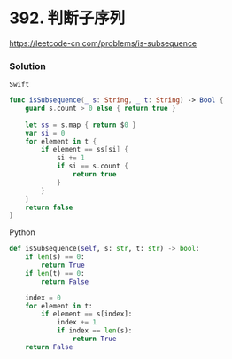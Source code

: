 # 392. 判断子序列

<https://leetcode-cn.com/problems/is-subsequence>

### Solution

`Swift`

```swift
func isSubsequence(_ s: String, _ t: String) -> Bool {
    guard s.count > 0 else { return true }
    
    let ss = s.map { return $0 }
    var si = 0
    for element in t {
        if element == ss[si] {
            si += 1
            if si == s.count {
                return true
            }
        }
    }
    return false
}

```

Python

```python
def isSubsequence(self, s: str, t: str) -> bool:
    if len(s) == 0:
        return True
    if len(t) == 0:
        return False

    index = 0
    for element in t:
        if element == s[index]:
            index += 1
            if index == len(s):
                return True
    return False
```